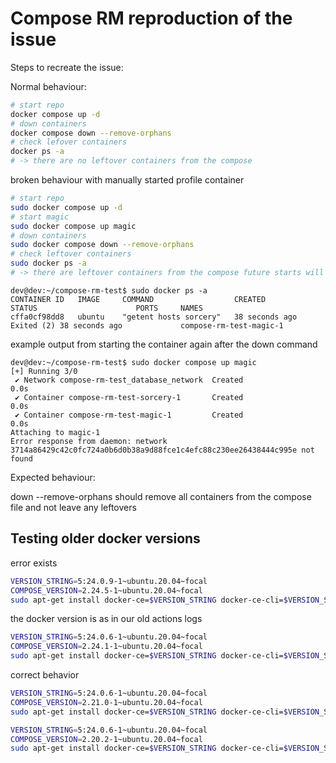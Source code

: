 # Compose RM reproduction of the issue


Steps to recreate the issue:

Normal behaviour:
````bash
# start repo
docker compose up -d
# down containers
docker compose down --remove-orphans
# check lefover containers
docker ps -a
# -> there are no leftover containers from the compose
````

broken behaviour with manually started profile container


````bash
# start repo
sudo docker compose up -d
# start magic
sudo docker compose up magic
# down containers
sudo docker compose down --remove-orphans
# check leftover containers
sudo docker ps -a
# -> there are leftover containers from the compose future starts will die with network issues
````
````output
dev@dev:~/compose-rm-test$ sudo docker ps -a
CONTAINER ID   IMAGE     COMMAND                  CREATED          STATUS                      PORTS     NAMES
cffa0cf98dd8   ubuntu    "getent hosts sorcery"   38 seconds ago   Exited (2) 38 seconds ago             compose-rm-test-magic-1
````


example output from starting the container again after the down command
````output
dev@dev:~/compose-rm-test$ sudo docker compose up magic
[+] Running 3/0
 ✔ Network compose-rm-test_database_network  Created                                                                                                  0.0s
 ✔ Container compose-rm-test-sorcery-1       Created                                                                                                  0.0s
 ✔ Container compose-rm-test-magic-1         Created                                                                                                  0.0s
Attaching to magic-1
Error response from daemon: network 3714a86429c42c0fc724a0b6d0b38a9d88fce1c4efc88c230ee26438444c995e not found
````

Expected behaviour:

down --remove-orphans should remove all containers from the compose file and not leave any leftovers


## Testing older docker versions

error exists
````bash
VERSION_STRING=5:24.0.9-1~ubuntu.20.04~focal
COMPOSE_VERSION=2.24.5-1~ubuntu.20.04~focal
sudo apt-get install docker-ce=$VERSION_STRING docker-ce-cli=$VERSION_STRING containerd.io docker-buildx-plugin docker-compose-plugin=$COMPOSE_VERSION
````

the docker version is as in our old actions logs
````bash
VERSION_STRING=5:24.0.6-1~ubuntu.20.04~focal
COMPOSE_VERSION=2.24.1-1~ubuntu.20.04~focal
sudo apt-get install docker-ce=$VERSION_STRING docker-ce-cli=$VERSION_STRING containerd.io docker-buildx-plugin docker-compose-plugin=$COMPOSE_VERSION
````

correct behavior
````bash
VERSION_STRING=5:24.0.6-1~ubuntu.20.04~focal
COMPOSE_VERSION=2.21.0-1~ubuntu.20.04~focal
sudo apt-get install docker-ce=$VERSION_STRING docker-ce-cli=$VERSION_STRING containerd.io docker-buildx-plugin docker-compose-plugin=$COMPOSE_VERSION
````


````bash
VERSION_STRING=5:24.0.6-1~ubuntu.20.04~focal
COMPOSE_VERSION=2.20.2-1~ubuntu.20.04~focal
sudo apt-get install docker-ce=$VERSION_STRING docker-ce-cli=$VERSION_STRING containerd.io docker-buildx-plugin docker-compose-plugin=$COMPOSE_VERSION
````
